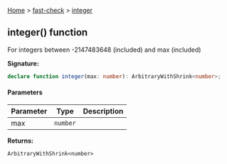 [Home](/) &gt; [fast-check](../fast-check.md) &gt; [integer](integer_1.md)

## integer() function

For integers between -2147483648 (included) and max (included)

<b>Signature:</b>

```typescript
declare function integer(max: number): ArbitraryWithShrink<number>;
```

#### Parameters

|  Parameter | Type | Description |
|  --- | --- | --- |
|  max | <code>number</code> |  |

<b>Returns:</b>

`ArbitraryWithShrink<number>`


